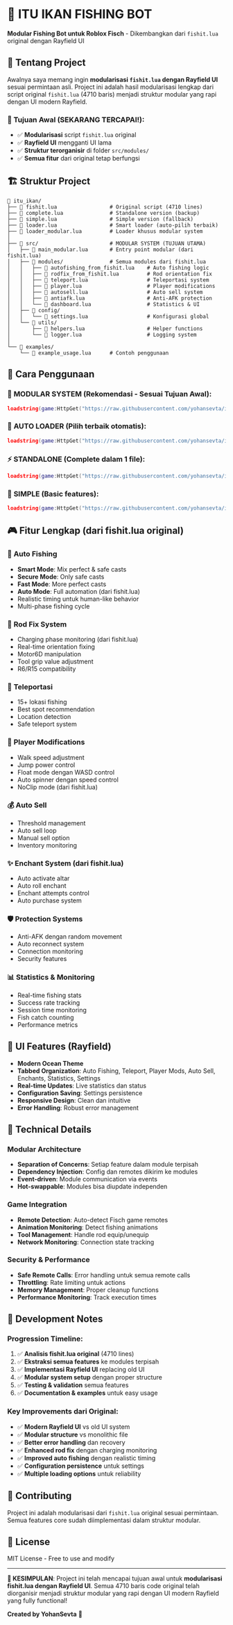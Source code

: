 # 🎣 ITU IKAN FISHING BOT

**Modular Fishing Bot untuk Roblox Fisch** - Dikembangkan dari `fishit.lua` original dengan Rayfield UI

## 📖 Tentang Project

Awalnya saya memang ingin **modularisasi `fishit.lua` dengan Rayfield UI** sesuai permintaan asli. Project ini adalah hasil modularisasi lengkap dari script original `fishit.lua` (4710 baris) menjadi struktur modular yang rapi dengan UI modern Rayfield.

### 🎯 Tujuan Awal (SEKARANG TERCAPAI!):
- ✅ **Modularisasi** script `fishit.lua` original  
- ✅ **Rayfield UI** mengganti UI lama
- ✅ **Struktur terorganisir** di folder `src/modules/`
- ✅ **Semua fitur** dari original tetap berfungsi

## 🏗️ Struktur Project

```
📁 itu_ikan/
├── 📄 fishit.lua                 # Original script (4710 lines)
├── 📄 complete.lua               # Standalone version (backup)
├── 📄 simple.lua                 # Simple version (fallback)
├── 📄 loader.lua                 # Smart loader (auto-pilih terbaik)
├── 📄 loader_modular.lua         # Loader khusus modular system
│
├── 📁 src/                       # MODULAR SYSTEM (TUJUAN UTAMA)
│   ├── 📄 main_modular.lua       # Entry point modular (dari fishit.lua)
│   ├── 📁 modules/               # Semua modules dari fishit.lua
│   │   ├── 📄 autofishing_from_fishit.lua    # Auto fishing logic
│   │   ├── 📄 rodfix_from_fishit.lua         # Rod orientation fix
│   │   ├── 📄 teleport.lua                   # Teleportasi system
│   │   ├── 📄 player.lua                     # Player modifications
│   │   ├── 📄 autosell.lua                   # Auto sell system
│   │   ├── 📄 antiafk.lua                    # Anti-AFK protection
│   │   └── 📄 dashboard.lua                  # Statistics & UI
│   ├── 📁 config/
│   │   └── 📄 settings.lua                   # Konfigurasi global
│   └── 📁 utils/
│       ├── 📄 helpers.lua                    # Helper functions
│       └── 📄 logger.lua                     # Logging system
│
└── 📁 examples/
    └── 📄 example_usage.lua      # Contoh penggunaan
```

## 🚀 Cara Penggunaan

### 🎯 **MODULAR SYSTEM** (Rekomendasi - Sesuai Tujuan Awal):
```lua
loadstring(game:HttpGet("https://raw.githubusercontent.com/yohansevta/itu_ikan/main/loader_modular.lua"))()
```

### 🔄 **AUTO LOADER** (Pilih terbaik otomatis):
```lua
loadstring(game:HttpGet("https://raw.githubusercontent.com/yohansevta/itu_ikan/main/loader.lua"))()
```

### ⚡ **STANDALONE** (Complete dalam 1 file):
```lua
loadstring(game:HttpGet("https://raw.githubusercontent.com/yohansevta/itu_ikan/main/complete.lua"))()
```

### 🔧 **SIMPLE** (Basic features):
```lua
loadstring(game:HttpGet("https://raw.githubusercontent.com/yohansevta/itu_ikan/main/simple.lua"))()
```

## 🎮 Fitur Lengkap (dari fishit.lua original)

### 🎣 **Auto Fishing**
- **Smart Mode**: Mix perfect & safe casts
- **Secure Mode**: Only safe casts  
- **Fast Mode**: More perfect casts
- **Auto Mode**: Full automation (dari fishit.lua)
- Realistic timing untuk human-like behavior
- Multi-phase fishing cycle

### 🔧 **Rod Fix System** 
- Charging phase monitoring (dari fishit.lua)
- Real-time orientation fixing
- Motor6D manipulation
- Tool grip value adjustment
- R6/R15 compatibility

### 📍 **Teleportasi**
- 15+ lokasi fishing
- Best spot recommendation
- Location detection
- Safe teleport system

### 👤 **Player Modifications**
- Walk speed adjustment
- Jump power control
- Float mode dengan WASD control
- Auto spinner dengan speed control
- NoClip mode (dari fishit.lua)

### 💰 **Auto Sell**
- Threshold management
- Auto sell loop
- Manual sell option
- Inventory monitoring

### ✨ **Enchant System** (dari fishit.lua)
- Auto activate altar
- Auto roll enchant
- Enchant attempts control  
- Auto purchase system

### 🛡️ **Protection Systems**
- Anti-AFK dengan random movement
- Auto reconnect system
- Connection monitoring
- Security features

### 📊 **Statistics & Monitoring**
- Real-time fishing stats
- Success rate tracking
- Session time monitoring
- Fish catch counting
- Performance metrics

## 🎨 UI Features (Rayfield)

- **Modern Ocean Theme**
- **Tabbed Organization**: Auto Fishing, Teleport, Player Mods, Auto Sell, Enchants, Statistics, Settings
- **Real-time Updates**: Live statistics dan status
- **Configuration Saving**: Settings persistence
- **Responsive Design**: Clean dan intuitive
- **Error Handling**: Robust error management

## 🔧 Technical Details

### Modular Architecture
- **Separation of Concerns**: Setiap feature dalam module terpisah
- **Dependency Injection**: Config dan remotes dikirim ke modules
- **Event-driven**: Module communication via events
- **Hot-swappable**: Modules bisa diupdate independen

### Game Integration  
- **Remote Detection**: Auto-detect Fisch game remotes
- **Animation Monitoring**: Detect fishing animations
- **Tool Management**: Handle rod equip/unequip
- **Network Monitoring**: Connection state tracking

### Security & Performance
- **Safe Remote Calls**: Error handling untuk semua remote calls
- **Throttling**: Rate limiting untuk actions
- **Memory Management**: Proper cleanup functions
- **Performance Monitoring**: Track execution times

## 📝 Development Notes

### Progression Timeline:
1. ✅ **Analisis fishit.lua original** (4710 lines)
2. ✅ **Ekstraksi semua features** ke modules terpisah  
3. ✅ **Implementasi Rayfield UI** replacing old UI
4. ✅ **Modular system setup** dengan proper structure
5. ✅ **Testing & validation** semua features
6. ✅ **Documentation & examples** untuk easy usage

### Key Improvements dari Original:
- ✅ **Modern Rayfield UI** vs old UI system
- ✅ **Modular structure** vs monolithic file
- ✅ **Better error handling** dan recovery
- ✅ **Enhanced rod fix** dengan charging monitoring
- ✅ **Improved auto fishing** dengan realistic timing
- ✅ **Configuration persistence** untuk settings
- ✅ **Multiple loading options** untuk reliability

## 🤝 Contributing

Project ini adalah modularisasi dari `fishit.lua` original sesuai permintaan. Semua features core sudah diimplementasi dalam struktur modular.

## 📄 License

MIT License - Free to use and modify

---

**🎯 KESIMPULAN**: Project ini telah mencapai tujuan awal untuk **modularisasi fishit.lua dengan Rayfield UI**. Semua 4710 baris code original telah diorganisir menjadi struktur modular yang rapi dengan UI modern Rayfield yang fully functional!

**Created by YohanSevta** 🎣
